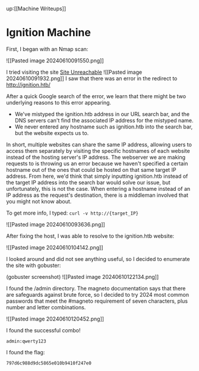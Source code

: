 up:[[Machine Writeups]]
# Ignition Machine
First, I began with an Nmap scan:


![[Pasted image 20240610091550.png]]

I tried visiting the site [Site Unreachable](http://ignition.htb/)
![[Pasted image 20240610091932.png]]
I saw that there was an error in the redirect to http://ignition.htb/

After a quick Google search of the error, we learn that there might be two underlying reasons to this error appearing. 
- We've mistyped the ignition.htb address in our URL search bar, and the DNS servers can't find the associated IP address for the mistyped name. 
- We never entered any hostname such as ignition.htb into the search bar, but the website expects us to.

In short, multiple websites can share the same IP address, allowing users to access them separately by visiting the specific hostnames of each website instead of the hosting server's IP address. The webserver we are making requests to is throwing us an error because we haven't specified a certain hostname out of the ones that could be hosted on that same target IP address. From here, we'd think that simply inputting ignition.htb instead of the target IP address into the search bar would solve our issue, but unfortunately, this is not the case. When entering a hostname instead of an IP address as the request's destination, there is a middleman involved that you might not know about.

To get more info, I typed:
``curl -v http://{target_IP}``

![[Pasted image 20240610093636.png]]

After fixing the host, I was able to resolve to the ignition.htb website:

![[Pasted image 20240610104142.png]]

I looked around and did not see anything useful, so I decided to enumerate the site with gobuster:

(gobuster screenshot)
![[Pasted image 20240610122134.png]]


I found the /admin directory.  The magneto documentation says that there are safeguards against brute force, so I decided to try 2024 most common passwords that meet the #magneto requirement of seven characters, plus number and letter combinations.

![[Pasted image 20240610120452.png]]

I found the successful combo!
```
admin:qwerty123
```

I found the flag:
```
797d6c988d9dc5865e010b9410f247e0
```

